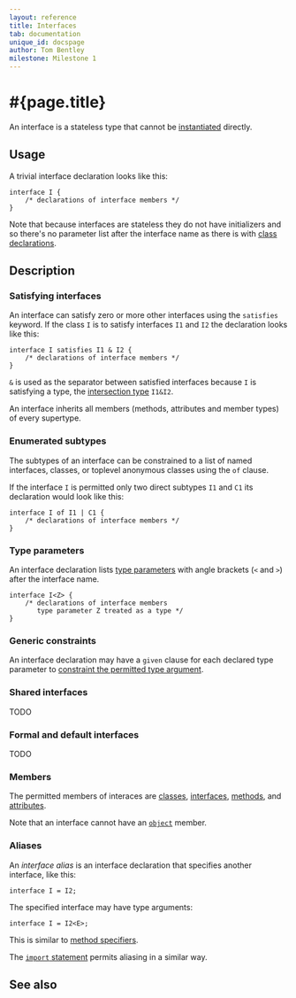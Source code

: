 ```yaml
---
layout: reference
title: Interfaces
tab: documentation
unique_id: docspage
author: Tom Bentley
milestone: Milestone 1
---
```


# #{page.title}

An interface is a stateless type that cannot be 
[instantiated](../../expression/class-instantiation) directly.

## Usage 

A trivial interface declaration looks like this:

    interface I {
        /* declarations of interface members */
    }

Note that because interfaces are stateless they do not have 
initializers and so there's no parameter list after 
the interface name as there is with [class declarations](../class).

## Description

### Satisfying interfaces

An interface can satisfy zero or more other interfaces using the 
`satisfies` keyword. If the class `I` is to satisfy interfaces `I1` and `I2` the 
declaration looks like this:

    interface I satisfies I1 & I2 {
        /* declarations of interface members */
    }

`&` is used as the separator between satisfied interfaces because `I` is 
satisfying a type, the 
[intersection type](../type#intersection_types) `I1&I2`.

An interface inherits all members (methods, attributes and member types) 
of every supertype.

### Enumerated subtypes

The subtypes of an interface can be constrained to a list of named 
interfaces, classes, or toplevel anonymous classes using the `of` clause. 

If the interface `I` is permitted only two direct 
subtypes `I1` and `C1` its declaration would look like this:

    interface I of I1 | C1 {
        /* declarations of interface members */
    }

### Type parameters

An interface declaration lists [type parameters](../type-parameters) with angle brackets (`<` and `>`) 
after the interface name. 

    interface I<Z> {
        /* declarations of interface members 
           type parameter Z treated as a type */
    }

### Generic constraints

An interface declaration may have a `given` clause for each declared type parameter 
to [constraint the permitted type argument](../type-parameters#constraints).

### Shared interfaces

TODO

### Formal and default interfaces

TODO

### Members

The permitted members of interaces are [classes](../class), 
[interfaces](../interface), 
[methods](../method), 
and [attributes](../attribute).

Note that an interface cannot have an [`object`](../object) member.

### Aliases

An *interface alias* is an interface declaration that specifies another 
interface, like this:

    interface I = I2;

The specified interface may have type arguments:

    interface I = I2<E>;

This is similar to [method specifiers](../method#method_specifiers).

The [`import` statement](../../statement/import) permits aliasing in a 
similar way.

## See also

